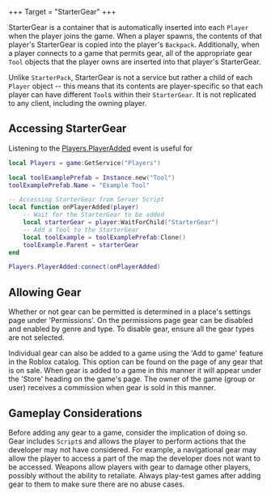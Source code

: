 +++
Target = "StarterGear"
+++

StarterGear is a container that is automatically inserted into each `Player` when the player joins the game. When a player spawns, the contents of that player's StarterGear is copied into the player's `Backpack`. Additionally,  when a player connects to a game that permits gear, all of the appropriate gear `Tool` objects that the player owns are inserted into that player's StarterGear.Unlike `StarterPack`, StarterGear is not a service but rather a child of each `Player` object -- this means that its contents are player-specific so that each player can have different `Tool`s within their `StarterGear`. It is not replicated to any client, including the owning player.## Accessing StarterGearListening to the [Players.PlayerAdded](https://developer.roblox.com/api-reference/event/Players/PlayerAdded) event is useful for```lualocal Players = game:GetService("Players")local toolExamplePrefab = Instance.new("Tool")toolExamplePrefab.Name = "Example Tool"-- Accessing StarterGear from Server Scriptlocal function onPlayerAdded(player)	-- Wait for the StarterGear to be added	local starterGear = player:WaitForChild("StarterGear")	-- Add a Tool to the StarterGear	local toolExample = toolExamplePrefab:Clone()	toolExample.Parent = starterGearendPlayers.PlayerAdded:connect(onPlayerAdded)```## Allowing GearWhether or not gear can be permitted is determined in a place's settings page under 'Permissions'. On the permissions page gear can be disabled and enabled by genre and type. To disable gear, ensure all the gear types are not selected.Individual gear can also be added to a game using the 'Add to game' feature in the Roblox catalog. This option can be found on the page of any gear that is on sale. When gear is added to a game in this manner it will appear under the 'Store' heading on the game's page. The owner of the game (group or user) receives a commission when gear is sold in this manner.## Gameplay ConsiderationsBefore adding any gear to a game, consider the implication of doing so. Gear includes `Script`s and allows the player to perform actions that the developer may not have considered. For example, a navigational gear may allow the player to access a part of the map the developer does not want to be accessed. Weapons allow players with gear to damage other players, possibly without the ability to retaliate. Always play-test games after adding gear to them to make sure there are no abuse cases.